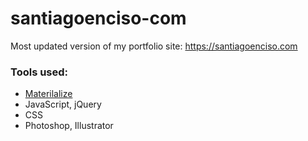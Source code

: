# santiagoenciso-com

Most updated version of my portfolio site:
https://santiagoenciso.com

### Tools used:
- [Materilalize](https://materializecss.com/)
- JavaScript, jQuery
- CSS
- Photoshop, Illustrator

